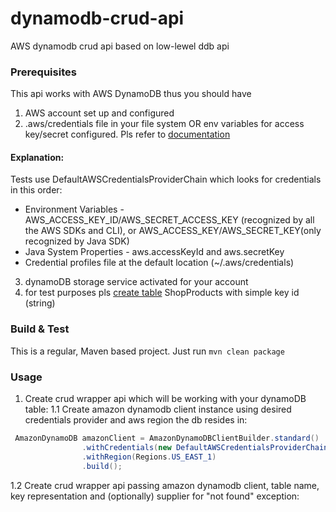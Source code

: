 # dynamodb-crud-api
AWS dynamodb crud api based on low-lewel ddb api

### Prerequisites

This api works with AWS DynamoDB thus you should have
1) AWS account set up and configured
2) .aws/credentials file in your file system OR env variables for access key/secret configured.
  Pls refer to [documentation](https://docs.aws.amazon.com/general/latest/gr/aws-sec-cred-types.html)
  #### Explanation: 
  Tests use DefaultAWSCredentialsProviderChain which looks for credentials in this order:
  
  * Environment Variables - AWS_ACCESS_KEY_ID/AWS_SECRET_ACCESS_KEY (recognized by all the AWS SDKs and CLI),
    or AWS_ACCESS_KEY/AWS_SECRET_KEY(only recognized by Java SDK)
  * Java System Properties - aws.accessKeyId and aws.secretKey
  * Credential profiles file at the default location (~/.aws/credentials)
3) dynamoDB storage service activated for your account
4) for test purposes pls [create table](https://docs.aws.amazon.com/amazondynamodb/latest/developerguide/SampleData.CreateTables.html) ShopProducts with simple key id (string)

### Build & Test
This is a regular, Maven based project.
Just run `mvn clean package`

### Usage

1. Create crud wrapper api which will be working with your dynamoDB table:
1.1 Create amazon dynamodb client instance using desired credentials provider and aws region the db resides in:
```java
 AmazonDynamoDB amazonClient = AmazonDynamoDBClientBuilder.standard()
                .withCredentials(new DefaultAWSCredentialsProviderChain())
                .withRegion(Regions.US_EAST_1)
                .build();
```

1.2 Create crud wrapper api passing amazon dynamodb client, table name, key representation and (optionally) supplier for "not found" exception:
```java

```
